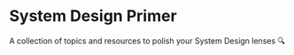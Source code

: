 # System Design Primer
A collection of topics and resources to polish your System Design lenses :mag:
